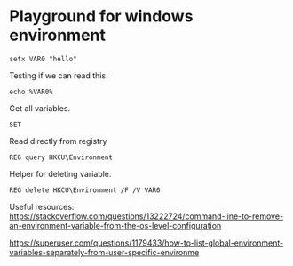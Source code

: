 # Playground for windows environment

```bash|{type:'command'}
setx VAR0 "hello"
```

Testing if we can read this.

```bash|{type:'command'}
echo %VAR0%
```

Get all variables.

```bash|{type:'command'}
SET
```

Read directly from registry

```bash|{type:'command'}
REG query HKCU\Environment
```

Helper for deleting variable.

```bash|{type:'command'}
REG delete HKCU\Environment /F /V VAR0
```

Useful resources:
https://stackoverflow.com/questions/13222724/command-line-to-remove-an-environment-variable-from-the-os-level-configuration

https://superuser.com/questions/1179433/how-to-list-global-environment-variables-separately-from-user-specific-environme